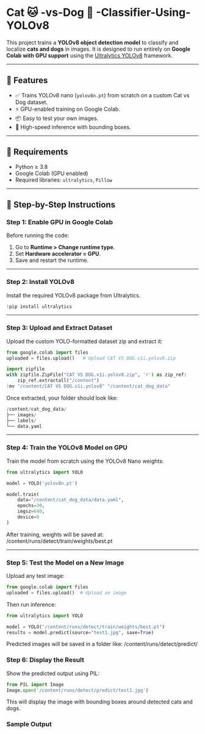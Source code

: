 # Cat 🐱 -vs-Dog 🐶 -Classifier-Using-YOLOv8


This project trains a **YOLOv8 object detection model** to classify and localize **cats and dogs** in images. It is designed to run entirely on **Google Colab with GPU support** using the [Ultralytics YOLOv8](https://github.com/ultralytics/ultralytics) framework.

---

## 📌 Features
- ✅ Trains YOLOv8 nano (`yolov8n.pt`) from scratch on a custom Cat vs Dog dataset.
- ⚡ GPU-enabled training on Google Colab.
- 📦 Easy to test your own images.
- 🎯 High-speed inference with bounding boxes.

---

## 🔧 Requirements
- Python ≥ 3.8
- Google Colab (GPU enabled)
- Required libraries: `ultralytics`, `Pillow`

---

## 🚀 Step-by-Step Instructions

### **Step 1: Enable GPU in Google Colab**
Before running the code:
1. Go to **Runtime > Change runtime type**.
2. Set **Hardware accelerator = GPU**.
3. Save and restart the runtime.

---

### **Step 2: Install YOLOv8**
Install the required YOLOv8 package from Ultralytics.
```python
!pip install ultralytics
```

---

### **Step 3: Upload and Extract Dataset**
Upload the custom YOLO-formatted dataset zip and extract it:

```python
from google.colab import files
uploaded = files.upload()   # Upload CAT VS DOG.v1i.yolov8.zip

import zipfile
with zipfile.ZipFile("CAT VS DOG.v1i.yolov8.zip", 'r') as zip_ref:
    zip_ref.extractall("/content")
!mv "/content/CAT VS DOG.v1i.yolov8" "/content/cat_dog_data"
```

Once extracted, your folder should look like:
```python
/content/cat_dog_data/
├── images/
├── labels/
└── data.yaml
```
---

### **Step 4: Train the YOLOv8 Model on GPU**
Train the model from scratch using the YOLOv8 Nano weights:
```python
from ultralytics import YOLO

model = YOLO('yolov8n.pt')  

model.train(
    data="/content/cat_dog_data/data.yaml",  
    epochs=30,          
    imgsz=640,          
    device=0            
)
```
After training, weights will be saved at:
/content/runs/detect/train/weights/best.pt

---

### **Step 5: Test the Model on a New Image**
Upload any test image:
```python
from google.colab import files
uploaded = files.upload()  # Upload an image
```
Then run inference:
```python
from ultralytics import YOLO

model = YOLO("/content/runs/detect/train/weights/best.pt")  
results = model.predict(source="test1.jpg", save=True)       
```

Predicted images will be saved in a folder like:
/content/runs/detect/predict/

### **Step 6: Display the Result**
Show the predicted output using PIL:
```python
from PIL import Image
Image.open('/content/runs/detect/predict/test1.jpg')
```
This will display the image with bounding boxes around detected cats and dogs.

### **Sample Output**




